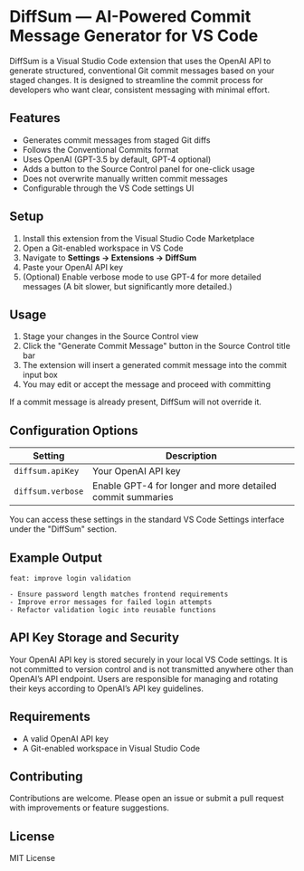 # DiffSum — AI-Powered Commit Message Generator for VS Code

DiffSum is a Visual Studio Code extension that uses the OpenAI API to generate structured, conventional Git commit messages based on your staged changes. It is designed to streamline the commit process for developers who want clear, consistent messaging with minimal effort.

## Features

- Generates commit messages from staged Git diffs
- Follows the Conventional Commits format
- Uses OpenAI (GPT-3.5 by default, GPT-4 optional)
- Adds a button to the Source Control panel for one-click usage
- Does not overwrite manually written commit messages
- Configurable through the VS Code settings UI

## Setup

1. Install this extension from the Visual Studio Code Marketplace
2. Open a Git-enabled workspace in VS Code
3. Navigate to **Settings → Extensions → DiffSum**
4. Paste your OpenAI API key
5. (Optional) Enable verbose mode to use GPT-4 for more detailed messages (A bit slower, but significantly more detailed.)

## Usage

1. Stage your changes in the Source Control view
2. Click the "Generate Commit Message" button in the Source Control title bar
3. The extension will insert a generated commit message into the commit input box
4. You may edit or accept the message and proceed with committing

If a commit message is already present, DiffSum will not override it.

## Configuration Options

| Setting             | Description                                                   |
|---------------------|---------------------------------------------------------------|
| `diffsum.apiKey`    | Your OpenAI API key                                           |
| `diffsum.verbose`   | Enable GPT-4 for longer and more detailed commit summaries     |

You can access these settings in the standard VS Code Settings interface under the "DiffSum" section.

## Example Output

```
feat: improve login validation

- Ensure password length matches frontend requirements
- Improve error messages for failed login attempts
- Refactor validation logic into reusable functions
```

## API Key Storage and Security

Your OpenAI API key is stored securely in your local VS Code settings. It is not committed to version control and is not transmitted anywhere other than OpenAI’s API endpoint. Users are responsible for managing and rotating their keys according to OpenAI’s API key guidelines.

## Requirements

- A valid OpenAI API key
- A Git-enabled workspace in Visual Studio Code

## Contributing

Contributions are welcome. Please open an issue or submit a pull request with improvements or feature suggestions.

## License

MIT License  